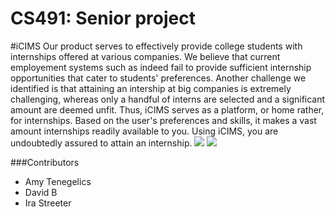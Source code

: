# CS491: Senior project
#iCIMS
Our product serves to effectively provide college students with internships offered at various companies.
We believe that current employement systems such as indeed 
fail to provide sufficient internship opportunities that cater to students'
preferences. Another challenge we identified is that attaining an intership at 
big companies is extremely challenging, whereas only a handful of interns are selected 
and a significant amount are deemed unfit. Thus, iCIMS serves as a platform, or home rather,
for internships. Based on the user's preferences and skills, it makes a vast amount internships readily available to
you. Using iCIMS, you are undoubtedly assured to attain an internship.
![](iCIMS.png)
![](internships.png)

###Contributors
* Amy Tenegelics
* David B
* Ira Streeter


